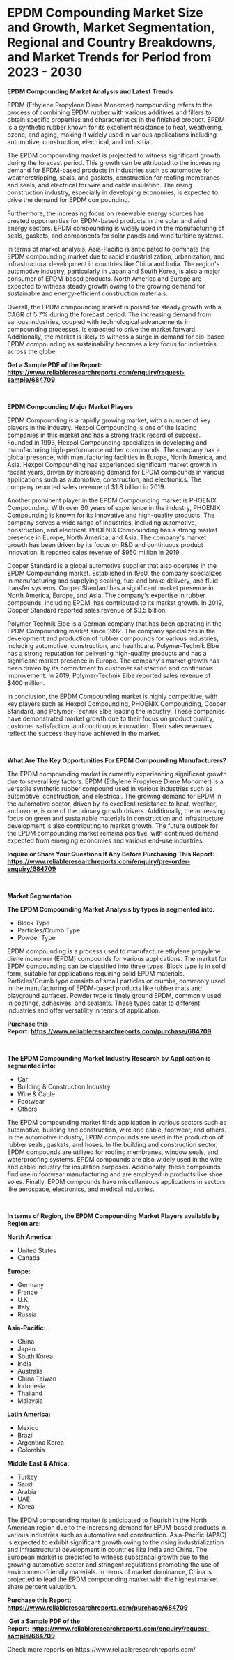 <p><h1>EPDM Compounding Market Size and Growth, Market Segmentation, Regional and Country Breakdowns, and Market Trends for Period from 2023 -  2030</h1></p><p><strong>EPDM Compounding Market Analysis and Latest Trends</strong></p>
<p><p>EPDM (Ethylene Propylene Diene Monomer) compounding refers to the process of combining EPDM rubber with various additives and fillers to obtain specific properties and characteristics in the finished product. EPDM is a synthetic rubber known for its excellent resistance to heat, weathering, ozone, and aging, making it widely used in various applications including automotive, construction, electrical, and industrial.</p><p>The EPDM compounding market is projected to witness significant growth during the forecast period. This growth can be attributed to the increasing demand for EPDM-based products in industries such as automotive for weatherstripping, seals, and gaskets, construction for roofing membranes and seals, and electrical for wire and cable insulation. The rising construction industry, especially in developing economies, is expected to drive the demand for EPDM compounding.</p><p>Furthermore, the increasing focus on renewable energy sources has created opportunities for EPDM-based products in the solar and wind energy sectors. EPDM compounding is widely used in the manufacturing of seals, gaskets, and components for solar panels and wind turbine systems.</p><p>In terms of market analysis, Asia-Pacific is anticipated to dominate the EPDM compounding market due to rapid industrialization, urbanization, and infrastructural development in countries like China and India. The region's automotive industry, particularly in Japan and South Korea, is also a major consumer of EPDM-based products. North America and Europe are expected to witness steady growth owing to the growing demand for sustainable and energy-efficient construction materials.</p><p>Overall, the EPDM compounding market is poised for steady growth with a CAGR of 5.7% during the forecast period. The increasing demand from various industries, coupled with technological advancements in compounding processes, is expected to drive the market forward. Additionally, the market is likely to witness a surge in demand for bio-based EPDM compounding as sustainability becomes a key focus for industries across the globe.</p></p>
<p><strong>Get a Sample PDF of the Report:&nbsp; <a href="https://www.reliableresearchreports.com/enquiry/request-sample/684709">https://www.reliableresearchreports.com/enquiry/request-sample/684709</a></strong></p>
<p>&nbsp;</p>
<p><strong>EPDM Compounding Major Market Players</strong></p>
<p><p>EPDM Compounding is a rapidly growing market, with a number of key players in the industry. Hexpol Compounding is one of the leading companies in this market and has a strong track record of success. Founded in 1993, Hexpol Compounding specializes in developing and manufacturing high-performance rubber compounds. The company has a global presence, with manufacturing facilities in Europe, North America, and Asia. Hexpol Compounding has experienced significant market growth in recent years, driven by increasing demand for EPDM compounds in various applications such as automotive, construction, and electronics. The company reported sales revenue of $1.8 billion in 2019.</p><p>Another prominent player in the EPDM Compounding market is PHOENIX Compounding. With over 60 years of experience in the industry, PHOENIX Compounding is known for its innovative and high-quality products. The company serves a wide range of industries, including automotive, construction, and electrical. PHOENIX Compounding has a strong market presence in Europe, North America, and Asia. The company's market growth has been driven by its focus on R&D and continuous product innovation. It reported sales revenue of $950 million in 2019.</p><p>Cooper Standard is a global automotive supplier that also operates in the EPDM Compounding market. Established in 1960, the company specializes in manufacturing and supplying sealing, fuel and brake delivery, and fluid transfer systems. Cooper Standard has a significant market presence in North America, Europe, and Asia. The company's expertise in rubber compounds, including EPDM, has contributed to its market growth. In 2019, Cooper Standard reported sales revenue of $3.5 billion.</p><p>Polymer-Technik Elbe is a German company that has been operating in the EPDM Compounding market since 1992. The company specializes in the development and production of rubber compounds for various industries, including automotive, construction, and healthcare. Polymer-Technik Elbe has a strong reputation for delivering high-quality products and has a significant market presence in Europe. The company's market growth has been driven by its commitment to customer satisfaction and continuous improvement. In 2019, Polymer-Technik Elbe reported sales revenue of $400 million.</p><p>In conclusion, the EPDM Compounding market is highly competitive, with key players such as Hexpol Compounding, PHOENIX Compounding, Cooper Standard, and Polymer-Technik Elbe leading the industry. These companies have demonstrated market growth due to their focus on product quality, customer satisfaction, and continuous innovation. Their sales revenues reflect the success they have achieved in the market.</p></p>
<p>&nbsp;</p>
<p><strong>What Are The Key Opportunities For EPDM Compounding Manufacturers?</strong></p>
<p><p>The EPDM compounding market is currently experiencing significant growth due to several key factors. EPDM (Ethylene Propylene Diene Monomer) is a versatile synthetic rubber compound used in various industries such as automotive, construction, and electrical. The growing demand for EPDM in the automotive sector, driven by its excellent resistance to heat, weather, and ozone, is one of the primary growth drivers. Additionally, the increasing focus on green and sustainable materials in construction and infrastructure development is also contributing to market growth. The future outlook for the EPDM compounding market remains positive, with continued demand expected from emerging economies and various end-use industries.</p></p>
<p><strong>Inquire or Share Your Questions If Any Before Purchasing This Report: <a href="https://www.reliableresearchreports.com/enquiry/pre-order-enquiry/684709">https://www.reliableresearchreports.com/enquiry/pre-order-enquiry/684709</a></strong></p>
<p>&nbsp;</p>
<p><strong>Market Segmentation</strong></p>
<p><strong>The EPDM Compounding Market Analysis by types is segmented into:</strong></p>
<p><ul><li>Block Type</li><li>Particles/Crumb Type</li><li>Powder Type</li></ul></p>
<p><p>EPDM compounding is a process used to manufacture ethylene propylene diene monomer (EPDM) compounds for various applications. The market for EPDM compounding can be classified into three types. Block type is in solid form, suitable for applications requiring solid EPDM materials. Particles/Crumb type consists of small particles or crumbs, commonly used in the manufacturing of EPDM-based products like rubber mats and playground surfaces. Powder type is finely ground EPDM, commonly used in coatings, adhesives, and sealants. These types cater to different industries and offer versatility in terms of application.</p></p>
<p><strong>Purchase this Report:&nbsp;<a href="https://www.reliableresearchreports.com/purchase/684709">https://www.reliableresearchreports.com/purchase/684709</a></strong></p>
<p>&nbsp;</p>
<p><strong>The EPDM Compounding Market Industry Research by Application is segmented into:</strong></p>
<p><ul><li>Car</li><li>Building & Construction Industry</li><li>Wire & Cable</li><li>Footwear</li><li>Others</li></ul></p>
<p><p>The EPDM compounding market finds application in various sectors such as automotive, building and construction, wire and cable, footwear, and others. In the automotive industry, EPDM compounds are used in the production of rubber seals, gaskets, and hoses. In the building and construction sector, EPDM compounds are utilized for roofing membranes, window seals, and waterproofing systems. EPDM compounds are also widely used in the wire and cable industry for insulation purposes. Additionally, these compounds find use in footwear manufacturing and are employed in products like shoe soles. Finally, EPDM compounds have miscellaneous applications in sectors like aerospace, electronics, and medical industries.</p></p>
<p>&nbsp;</p>
<p><strong>In terms of Region, the EPDM Compounding Market Players available by Region are:</strong></p>
<p>
    <p> <strong> North America: </strong>
        <ul>
            <li>United States</li>
            <li>Canada</li>
        </ul>
        </p> 
    <p> <strong> Europe: </strong>
        <ul>
            <li>Germany</li>
            <li>France</li>
            <li>U.K.</li>
            <li>Italy</li>
            <li>Russia</li>
        </ul>
        </p> 
    <p> <strong> Asia-Pacific: </strong>
        <ul>
            <li>China</li>
            <li>Japan</li>
            <li>South Korea</li>
            <li>India</li>
            <li>Australia</li>
            <li>China Taiwan</li>
            <li>Indonesia</li>
            <li>Thailand</li>
            <li>Malaysia</li>
        </ul>
        </p> 
    <p> <strong> Latin America: </strong>
        <ul>
            <li>Mexico</li>
            <li>Brazil</li>
            <li>Argentina Korea</li>
            <li>Colombia</li>
        </ul>
        </p> 
    <p> <strong> Middle East & Africa: </strong>
        <ul>
            <li>Turkey</li>
            <li>Saudi</li>
            <li>Arabia</li>
            <li>UAE</li>
            <li>Korea</li>
        </ul>
    </p>
    </p>
<p><p>The EPDM compounding market is anticipated to flourish in the North American region due to the increasing demand for EPDM-based products in various industries such as automotive and construction. Asia-Pacific (APAC) is expected to exhibit significant growth owing to the rising industrialization and infrastructural development in countries like India and China. The European market is predicted to witness substantial growth due to the growing automotive sector and stringent regulations promoting the use of environment-friendly materials. In terms of market dominance, China is projected to lead the EPDM compounding market with the highest market share percent valuation.</p></p>
<p><strong>Purchase this Report: <a href="https://www.reliableresearchreports.com/purchase/684709">https://www.reliableresearchreports.com/purchase/684709</a></strong></p>
<p>&nbsp;<strong>Get a Sample PDF of the Report:&nbsp;&nbsp;<a href="https://www.reliableresearchreports.com/enquiry/request-sample/684709">https://www.reliableresearchreports.com/enquiry/request-sample/684709</a></strong></p>
<p><strong></strong></p>
<p>Check more reports on https://www.reliableresearchreports.com/</p>